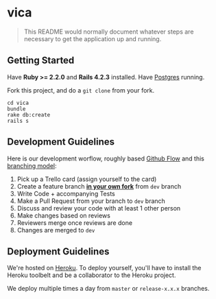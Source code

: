 vica
========

> This README would normally document whatever steps are necessary to get the
application up and running.

## Getting Started

Have **Ruby >= 2.2.0** and **Rails 4.2.3** installed. Have [Postgres](postgresapp.com) running.

Fork this project, and do a `git clone` from your fork.

```
cd vica
bundle
rake db:create
rails s
```


## Development Guidelines

Here is our development worflow, roughly based [Github Flow](https://guides.github.com/introduction/flow/) and this [branching model](http://nvie.com/posts/a-successful-git-branching-model/):

1. Pick up a Trello card (assign yourself to the card)
2. Create a feature branch <u>**in your own fork**</u> from `dev` branch
3. Write Code + accompanying Tests
4. Make a Pull Request from your branch to `dev` branch
5. Discuss and review your code with at least 1 other person
6. Make changes based on reviews
7. Reviewers merge once reviews are done
8. Changes are merged to `dev`

## Deployment Guidelines

We're hosted on [Heroku](https://devcenter.heroku.com/articles/getting-started-with-rails4). To deploy yourself, you'll have to install the Heroku toolbelt and be a collaborator to the Heroku project.

We deploy multiple times a day from `master` or `release-x.x.x` branches.